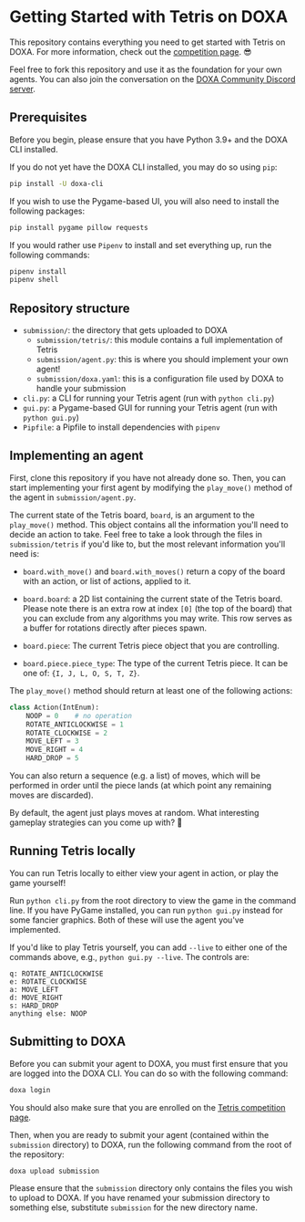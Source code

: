 # Getting Started with Tetris on DOXA

This repository contains everything you need to get started with Tetris on DOXA. For more information, check out the [competition page](https://doxaai.com/competition/tetris). 😎

Feel free to fork this repository and use it as the foundation for your own agents. You can also join the conversation on the [DOXA Community Discord server](https://discord.gg/MUvbQ3UYcf).

## Prerequisites

Before you begin, please ensure that you have Python 3.9+ and the DOXA CLI installed.

If you do not yet have the DOXA CLI installed, you may do so using `pip`:

```bash
pip install -U doxa-cli
```

If you wish to use the Pygame-based UI, you will also need to install the following packages:

```bash
pip install pygame pillow requests
```

If you would rather use `Pipenv` to install and set everything up, run the following commands:

```bash
pipenv install
pipenv shell
```

## Repository structure

- `submission/`: the directory that gets uploaded to DOXA
    - `submission/tetris/`: this module contains a full implementation of Tetris
    - `submission/agent.py`: this is where you should implement your own agent!
    - `submission/doxa.yaml`: this is a configuration file used by DOXA to handle your submission
- `cli.py`: a CLI for running your Tetris agent (run with `python cli.py`)
- `gui.py`: a Pygame-based GUI for running your Tetris agent (run with `python gui.py`)
- `Pipfile`: a Pipfile to install dependencies with `pipenv`

## Implementing an agent

First, clone this repository if you have not already done so. Then, you can start implementing your first agent by modifying the `play_move()` method of the agent in `submission/agent.py`.

The current state of the Tetris board, `board`, is an argument to the `play_move()` method. This object contains all the information you'll need to decide an action to take. Feel free to take a look through the files in `submission/tetris` if you'd like to, but the most relevant information you'll need is:

- `board.with_move()` and `board.with_moves()` return a copy of the board with an action, or list of actions, applied to it.

- `board.board`: a 2D list containing the current state of the Tetris board. Please note there is an extra row at index `[0]` (the top of the board) that you can exclude from any algorithms you may write. This row serves as a buffer for rotations directly after pieces spawn.

- `board.piece`: The current Tetris piece object that you are controlling.

- `board.piece.piece_type`: The type of the current Tetris piece. It can be one of: `{I, J, L, O, S, T, Z}`.

The `play_move()` method should return at least one of the following actions:

```py
class Action(IntEnum):
    NOOP = 0    # no operation
    ROTATE_ANTICLOCKWISE = 1
    ROTATE_CLOCKWISE = 2
    MOVE_LEFT = 3
    MOVE_RIGHT = 4
    HARD_DROP = 5
```

You can also return a sequence (e.g. a list) of moves, which will be performed in order until the piece lands (at which point any remaining moves are discarded).

By default, the agent just plays moves at random. What interesting gameplay strategies can you come up with? 👀

## Running Tetris locally

You can run Tetris locally to either view your agent in action, or play the game yourself!

Run `python cli.py` from the root directory to view the game in the command line. If you have PyGame installed, you can run `python gui.py` instead for some fancier graphics. Both of these will use the agent you've implemented.

If you'd like to play Tetris yourself, you can add `--live` to either one of the commands above, e.g., `python gui.py --live`. The controls are:

```
q: ROTATE_ANTICLOCKWISE
e: ROTATE_CLOCKWISE
a: MOVE_LEFT
d: MOVE_RIGHT
s: HARD_DROP
anything else: NOOP
```

## Submitting to DOXA

Before you can submit your agent to DOXA, you must first ensure that you are logged into the DOXA CLI. You can do so with the following command:

```bash
doxa login
```

You should also make sure that you are enrolled on the [Tetris competition page](https://doxaai.com/competition/tetris).

Then, when you are ready to submit your agent (contained within the `submission` directory) to DOXA, run the following command from the root of the repository:

```bash
doxa upload submission
```

Please ensure that the `submission` directory only contains the files you wish to upload to DOXA. If you have renamed your submission directory to something else, substitute `submission` for the new directory name.
